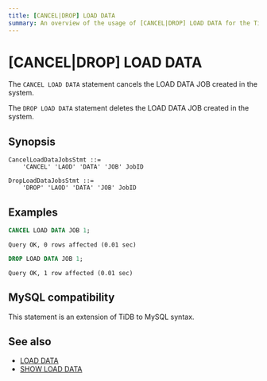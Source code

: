 ```yaml
---
title: [CANCEL|DROP] LOAD DATA
summary: An overview of the usage of [CANCEL|DROP] LOAD DATA for the TiDB database.
---
```


# [CANCEL|DROP] LOAD DATA

The `CANCEL LOAD DATA` statement cancels the LOAD DATA JOB created in the system.

The `DROP LOAD DATA` statement deletes the LOAD DATA JOB created in the system.

## Synopsis

```ebnf+diagram
CancelLoadDataJobsStmt ::=
    'CANCEL' 'LAOD' 'DATA' 'JOB' JobID

DropLoadDataJobsStmt ::=
    'DROP' 'LAOD' 'DATA' 'JOB' JobID
```

## Examples

```sql
CANCEL LOAD DATA JOB 1;
```

```
Query OK, 0 rows affected (0.01 sec)
```

```sql
DROP LOAD DATA JOB 1;
```

```
Query OK, 1 row affected (0.01 sec)
```

## MySQL compatibility

This statement is an extension of TiDB to MySQL syntax.

## See also

* [LOAD DATA](/sql-statements/sql-statement-load-data.md)
* [SHOW LOAD DATA](/sql-statements/sql-statement-show-load-data.md)
